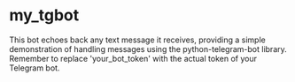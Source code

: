 # my_tgbot
This bot echoes back any text message it receives, providing a simple demonstration of handling messages using the python-telegram-bot library. Remember to replace 'your_bot_token' with the actual token of your Telegram bot.
